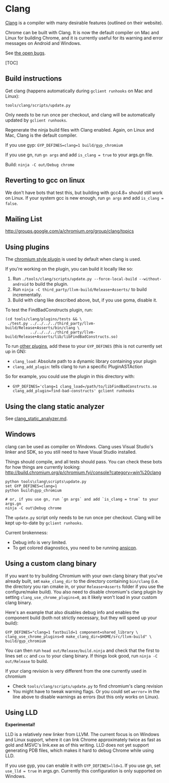 # Clang

[Clang](http://clang.llvm.org/) is a compiler with many desirable features
(outlined on their website).

Chrome can be built with Clang. It is now the default compiler on Mac and Linux
for building Chrome, and it is currently useful for its warning and error
messages on Android and Windows.

See
[the open bugs](http://code.google.com/p/chromium/issues/list?q=label:clang).

[TOC]

## Build instructions

Get clang (happens automatically during `gclient runhooks` on Mac and Linux):

    tools/clang/scripts/update.py

Only needs to be run once per checkout, and clang will be automatically updated
by `gclient runhooks`.

Regenerate the ninja build files with Clang enabled. Again, on Linux and Mac,
Clang is the default compiler.

If you use gyp: `GYP_DEFINES=clang=1 build/gyp_chromium`

If you use gn, run `gn args` and add `is_clang = true` to your args.gn file.

Build: `ninja -C out/Debug chrome`

## Reverting to gcc on linux

We don't have bots that test this, but building with gcc4.8+ should still work
on Linux. If your system gcc is new enough, run `gn args` and add `is_clang =
false`.

## Mailing List

http://groups.google.com/a/chromium.org/group/clang/topics

## Using plugins

The
[chromium style plugin](http://dev.chromium.org/developers/coding-style/chromium-style-checker-errors)
is used by default when clang is used.

If you're working on the plugin, you can build it locally like so:

1.  Run `./tools/clang/scripts/update.py --force-local-build --without-android`
    to build the plugin.
1.  Run `ninja -C third_party/llvm-build/Release+Asserts/` to build incrementally.
1.  Build with clang like described above, but, if you use goma, disable it.

To test the FindBadConstructs plugin, run:

    (cd tools/clang/plugins/tests && \
     ./test.py ../../../../third_party/llvm-build/Release+Asserts/bin/clang \
               ../../../../third_party/llvm-build/Release+Asserts/lib/libFindBadConstructs.so)

To run [other plugins](writing_clang_plugins.md), add these to your
`GYP_DEFINES` (this is not currently set up in GN):

*   `clang_load`: Absolute path to a dynamic library containing your plugin
*   `clang_add_plugin`: tells clang to run a specific PluginASTAction

So for example, you could use the plugin in this directory with:

*   `GYP_DEFINES='clang=1 clang_load=/path/to/libFindBadConstructs.so
    clang_add_plugin=find-bad-constructs' gclient runhooks`

## Using the clang static analyzer

See [clang_static_analyzer.md](clang_static_analyzer.md).

## Windows

clang can be used as compiler on Windows. Clang uses Visual Studio's linker and
SDK, so you still need to have Visual Studio installed.

Things should compile, and all tests should pass. You can check these bots for
how things are currently looking:
http://build.chromium.org/p/chromium.fyi/console?category=win%20clang

``` shell
python tools\clang\scripts\update.py
set GYP_DEFINES=clang=1
python build\gyp_chromium

# or, if you use gn, run `gn args` and add `is_clang = true` to your args.gn
ninja -C out\Debug chrome
```

The `update.py` script only needs to be run once per checkout. Clang will be
kept up-to-date by `gclient runhooks`.

Current brokenness:

*   Debug info is very limited.
*   To get colored diagnostics, you need to be running
    [ansicon](https://github.com/adoxa/ansicon/releases).

## Using a custom clang binary

If you want to try building Chromium with your own clang binary that you've
already built, set `make_clang_dir` to the directory containing `bin/clang`
(i.e. the directory you ran cmake in, or your `Release+Asserts` folder if you
use the configure/make build). You also need to disable chromium's clang plugin
by setting `clang_use_chrome_plugins=0`, as it likely won't load in your custom
clang binary.

Here's an example that also disables debug info and enables the component build
(both not strictly necessary, but they will speed up your build):

```shell
GYP_DEFINES="clang=1 fastbuild=1 component=shared_library \
clang_use_chrome_plugins=0 make_clang_dir=$HOME/src/llvm-build" \
build/gyp_chromium
```

You can then run `head out/Release/build.ninja` and check that the first to
lines set `cc` and `cxx` to your clang binary. If things look good, run `ninja
-C out/Release` to build.

If your clang revision is very different from the one currently used in chromium

*   Check `tools/clang/scripts/update.py` to find chromium's clang revision
*   You might have to tweak warning flags. Or you could set `werror=` in the
    line above to disable warnings as errors (but this only works on Linux).

## Using LLD

**Experimental!**

LLD is a relatively new linker from LLVM. The current focus is on Windows and
Linux support, where it can link Chrome approximately twice as fast as gold and
MSVC's link.exe as of this writing. LLD does not yet support generating PDB
files, which makes it hard to debug Chrome while using LLD.

If you use gyp, you can enable it with `GYP_DEFINES=lld=1`. If you use gn, set
`use_lld = true` in args.gn. Currently this configuration is only supported on
Windows.
